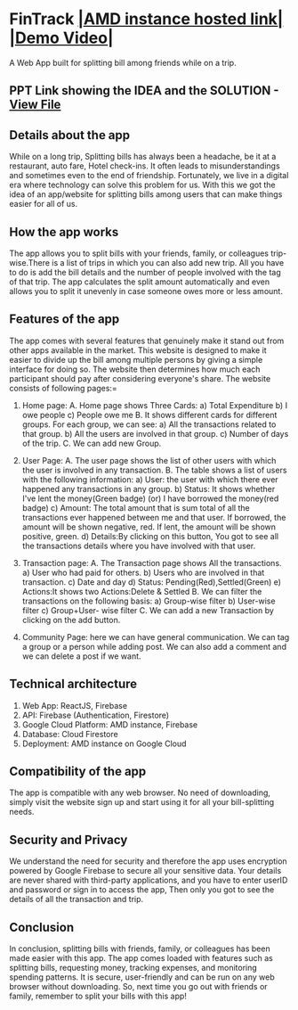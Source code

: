 # FinTrack <a href="http://34.131.169.168/">|AMD instance hosted link|</a> <a href="https://youtu.be/GW1fLwpzIvk">|Demo Video|</a>
A Web App built for splitting bill among friends while on a trip.

## PPT Link showing the IDEA and the SOLUTION - <a href="https://drive.google.com/file/d/1ToIpn5ARSm9cpdmct7M6TuMYlO6rvwg1/view?usp=sharing">View File</a>

## Details about the app

While on a long trip, Splitting bills has always been a headache, be it at a restaurant, auto fare, Hotel check-ins. It often leads to misunderstandings and 
sometimes even to the end of friendship. Fortunately, we live in a digital era where technology can solve this problem for us. With this we got the idea of 
an app/website for splitting bills among users that can make things easier for all of us.

## How the app works
The app allows you to split bills with your friends, family, or colleagues trip-wise.There is a list of trips in which you can also add new trip. 
All you have to do is add the bill details and the number of people involved with the tag of that trip. 
The app calculates the split amount automatically and even allows you to split it unevenly in case someone owes more or less amount. 

## Features of the app
The app comes with several features that genuinely make it stand out from other apps available in the market.
This website is designed to make it easier to divide up the bill among multiple persons by giving a simple interface for doing so. 
The website then determines how much each participant should pay after considering everyone's share. 
The website consists of following pages:=
  1. Home page:
  	A. Home page shows Three Cards:
		a) Total Expenditure
		b) I owe people
		c) People owe me
	B. It shows different cards for different groups. For each group, we can see:
      		a) All the transactions related to that group.
      		b) All the users are involved in that group.
      		c) Number of days of the trip.
    	C. We can add new Group.
    
  2. User Page: 
  	A. The user page shows the list of other users with which the user is involved in any transaction.
	B. The table shows a list of users with the following information: 
  		a) User: the user with which there ever happened any transactions in any group.
		b) Status: It shows whether I've lent the money(Green badge) (or) I have borrowed the money(red badge)
		c) Amount: The total amount that is sum total of all the transactions ever happened between me and that user. If borrowed, the amount will be shown negative, red. If lent, the amount will be shown positive, green.
		d) Details:By clicking on this button, You got to see all the transactions details where you have involved with that user.
         
  3. Transaction page:
  	A. The Transaction page shows All the transactions.
		a) User who had paid for others.
		b) Users who are involved in that transaction.
		c) Date and day 
		d) Status: Pending(Red),Settled(Green) 
		e) Actions:It shows two Actions:Delete & Settled
    	B. We can filter the transactions on the following basis:
    		a) Group-wise filter
		b) User-wise filter
		c) Group+User- wise filter
	C. We can add a new Transaction by clicking on the add button.
    
  4. Community Page: here we can have general communication. We can tag a group or a person  while adding post. We can also add a comment and we can delete a post if we want.


## Technical architecture
1. Web App: ReactJS, Firebase
2. API: Firebase (Authentication, Firestore)
3. Google Cloud Platform: AMD instance, Firebase
4. Database: Cloud Firestore
5. Deployment: AMD instance on Google Cloud

## Compatibility of the app
The app is compatible with any web browser. No need of downloading, simply visit the website sign up and start using it for all your bill-splitting needs.

## Security and Privacy 
We understand the need for security and therefore the app uses encryption powered by Google Firebase to secure all your sensitive data. Your details are never shared with third-party
applications, and you have to enter userID and password or sign in to access the app, Then only you got to see the details of all the transaction and trip.

## Conclusion
In conclusion, splitting bills with friends, family, or colleagues has been made easier with this app. The app comes loaded with features such as splitting 
bills, requesting money, tracking expenses, and monitoring spending patterns. It is secure, user-friendly and can be run on any web browser without downloading. So, next time you go out with friends or family, remember to split your bills with this app!
